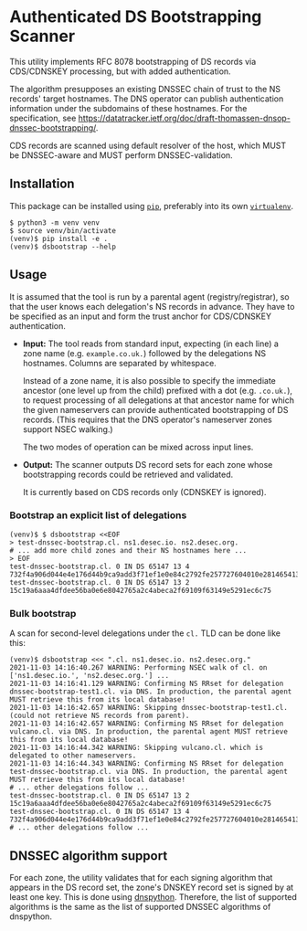 # Authenticated DS Bootstrapping Scanner

This utility implements RFC 8078 bootstrapping of DS records via CDS/CDNSKEY
processing, but with added authentication.

The algorithm presupposes an existing DNSSEC chain of trust to the NS
records' target hostnames.
The DNS operator can publish authentication information under the subdomains
of these hostnames.
For the specification, see
https://datatracker.ietf.org/doc/draft-thomassen-dnsop-dnssec-bootstrapping/.

CDS records are scanned using default resolver of the host, which MUST be
DNSSEC-aware and MUST perform DNSSEC-validation.


## Installation

This package can be installed using [`pip`](https://pypi.org/project/pip/),
preferably into its own
[`virtualenv`](https://docs.python.org/3/tutorial/venv.html).

    $ python3 -m venv venv
    $ source venv/bin/activate
    (venv)$ pip install -e .
    (venv)$ dsbootstrap --help


## Usage

It is assumed that the tool is run by a parental agent (registry/registrar),
so that the user knows each delegation's NS records in advance.
They have to be specified as an input and form the trust anchor for
CDS/CDNSKEY authentication.

- **Input:**
  The tool reads from standard input, expecting (in each line) a zone name
  (e.g. `example.co.uk.`) followed by the delegations NS hostnames.
  Columns are separated by whitespace.

  Instead of a zone name, it is also possible to specify the immediate
  ancestor (one level up from the child) prefixed with a dot (e.g. `.co.uk.`),
  to request processing of all delegations at that ancestor name for which the
  given nameservers can provide authenticated bootstrapping of DS records.
  (This requires that the DNS operator's nameserver zones support NSEC
  walking.)

  The two modes of operation can be mixed across input lines.

- **Output:** The scanner outputs DS record sets for each zone whose
  bootstrapping records could be retrieved and validated.

  It is currently based on CDS records only (CDNSKEY is ignored).

### Bootstrap an explicit list of delegations

    (venv)$ $ dsbootstrap <<EOF
    > test-dnssec-bootstrap.cl. ns1.desec.io. ns2.desec.org.
    # ... add more child zones and their NS hostnames here ...
    > EOF
    test-dnssec-bootstrap.cl. 0 IN DS 65147 13 4 732f4a906d044e4e176d44b9ca9add3f71ef1e0e84c2792fe257727604010e2814654133defab56fc2fa7258100ffd27
    test-dnssec-bootstrap.cl. 0 IN DS 65147 13 2 15c19a6aaa4dfdee56ba0e6e8042765a2c4abeca2f69109f63149e5291ec6c75

### Bulk bootstrap

A scan for second-level delegations under the `cl.` TLD can be done like this:

    (venv)$ dsbootstrap <<< ".cl. ns1.desec.io. ns2.desec.org."
    2021-11-03 14:16:40.267 WARNING: Performing NSEC walk of cl. on ['ns1.desec.io.', 'ns2.desec.org.'] ...
    2021-11-03 14:16:41.129 WARNING: Confirming NS RRset for delegation dnssec-bootstrap-test1.cl. via DNS. In production, the parental agent MUST retrieve this from its local database!
    2021-11-03 14:16:42.657 WARNING: Skipping dnssec-bootstrap-test1.cl. (could not retrieve NS records from parent).
    2021-11-03 14:16:42.657 WARNING: Confirming NS RRset for delegation vulcano.cl. via DNS. In production, the parental agent MUST retrieve this from its local database!
    2021-11-03 14:16:44.342 WARNING: Skipping vulcano.cl. which is delegated to other nameservers.
    2021-11-03 14:16:44.343 WARNING: Confirming NS RRset for delegation test-dnssec-bootstrap.cl. via DNS. In production, the parental agent MUST retrieve this from its local database!
    # ... other delegations follow ...
    test-dnssec-bootstrap.cl. 0 IN DS 65147 13 2 15c19a6aaa4dfdee56ba0e6e8042765a2c4abeca2f69109f63149e5291ec6c75
    test-dnssec-bootstrap.cl. 0 IN DS 65147 13 4 732f4a906d044e4e176d44b9ca9add3f71ef1e0e84c2792fe257727604010e2814654133defab56fc2fa7258100ffd27
    # ... other delegations follow ...


## DNSSEC algorithm support

For each zone, the utility validates that for each signing algorithm that
appears in the DS record set, the zone's DNSKEY record set is signed by at
least one key.  This is done using [dnspython](https://www.dnspython.org/).
Therefore, the list of supported algorithms is the same as the list of
supported DNSSEC algorithms of dnspython.
